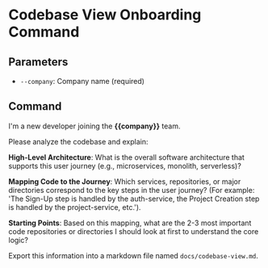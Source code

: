 # Codebase View Onboarding Command

## Parameters
- `--company`: Company name (required)

## Command
I'm a new developer joining the **{{company}}** team.

Please analyze the codebase and explain:

**High-Level Architecture**: What is the overall software architecture that supports this user journey (e.g., microservices, monolith, serverless)?

**Mapping Code to the Journey**: Which services, repositories, or major directories correspond to the key steps in the user journey? (For example: 'The Sign-Up step is handled by the auth-service, the Project Creation step is handled by the project-service, etc.').

**Starting Points**: Based on this mapping, what are the 2-3 most important code repositories or directories I should look at first to understand the core logic?

Export this information into a markdown file named `docs/codebase-view.md`.
